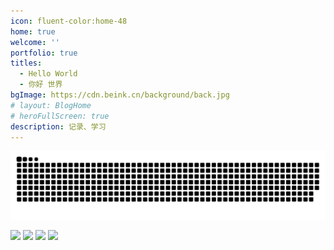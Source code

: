 ```yaml
---
icon: fluent-color:home-48
home: true
welcome: ''
portfolio: true
titles:
  - Hello World
  - 你好 世界
bgImage: https://cdn.beink.cn/background/back.jpg
# layout: BlogHome
# heroFullScreen: true
description: 记录、学习
---
```


![](https://raw.githubusercontent.com/ToTryEveryThing/ToTryEveryThing/output/github-contribution-grid-snake.svg)


[![](https://img.shields.io/badge/Tool-badge-blue)](https://img.shields.io)
[![](https://img.shields.io/badge/Tool-Maven-red)](https://mvnrepository.com/)
[![](https://img.shields.io/badge/Theme-OhMyPosh-orange)](https://ohmyposh.dev/)
[![](https://img.shields.io/badge/icon-iconify-white)](https://icon-sets.iconify.design/)


<!-- <Catalog /> -->


